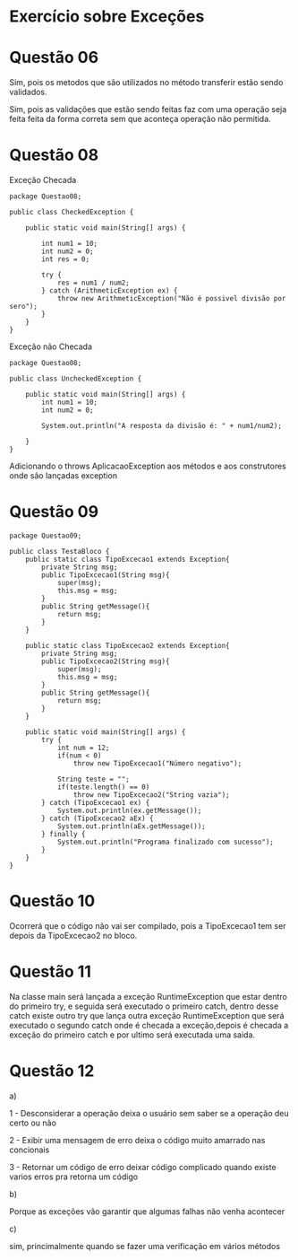 # Exercício sobre Exceções

# Questão 06

Sim, pois os metodos que são utilizados no método transferir estão sendo validados.

Sim, pois as validações que estão sendo feitas faz com uma operação seja feita feita
da forma correta sem que aconteça operação não permitida.

# Questão 08

Exceção Checada

    package Questao08;
    
    public class CheckedException {
    
        public static void main(String[] args) {
    
            int num1 = 10;
            int num2 = 0;
            int res = 0;
    
            try {
                res = num1 / num2;
            } catch (ArithmeticException ex) {
                throw new ArithmeticException("Não é possivel divisão por sero");
            }
        }
    }


Exceção não Checada

    package Questao08;

    public class UncheckedException {
    
        public static void main(String[] args) {
            int num1 = 10;
            int num2 = 0;
    
            System.out.println("A resposta da divisão é: " + num1/num2);
    
        }
    }


Adicionando o throws AplicacaoException aos métodos e aos construtores onde
são lançadas exception

# Questão 09

    package Questao09;

    public class TestaBloco {
        public static class TipoExcecao1 extends Exception{
            private String msg;
            public TipoExcecao1(String msg){
                super(msg);
                this.msg = msg;
            }
            public String getMessage(){
                return msg;
            }
        }

        public static class TipoExcecao2 extends Exception{
            private String msg;
            public TipoExcecao2(String msg){
                super(msg);
                this.msg = msg;
            }
            public String getMessage(){
                return msg;
            }
        }

        public static void main(String[] args) {
            try {
                int num = 12;
                if(num < 0)
                    throw new TipoExcecao1("Número negativo");
    
                String teste = "";
                if(teste.length() == 0)
                    throw new TipoExcecao2("String vazia");
            } catch (TipoExcecao1 ex) {
                System.out.println(ex.getMessage());
            } catch (TipoExcecao2 aEx) {
                System.out.println(aEx.getMessage());
            } finally {
                System.out.println("Programa finalizado com sucesso");
            }
        }
    }   

# Questão 10

Ocorrerá que o código não vai ser compilado, pois a TipoExcecao1 tem
ser depois da TipoExcecao2 no bloco.

# Questão 11

Na classe main será lançada a exceção RuntimeException que estar dentro do
primeiro try, e seguida será executado o primeiro catch, dentro desse catch
existe outro try que lança outra exceção RuntimeException que será executado o 
segundo catch onde é checada a exceção,depois é checada a exceção do primeiro
catch e por ultimo será executada uma saida.

# Questão 12

a)  

1 - Desconsiderar a operação deixa o usuário sem saber se a operação deu certo ou não
    
2 - Exibir uma mensagem de erro deixa o código muito amarrado nas concionais
    
3 - Retornar um código de erro deixar código complicado quando existe varios erros
pra retorna um código

b)

Porque as exceções vão garantir que algumas falhas não venha acontecer

c)

sim, princimalmente quando se fazer uma verificação em vários métodos
